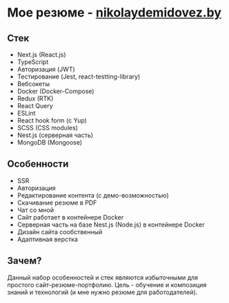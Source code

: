 # Мое резюме - [nikolaydemidovez.by](https://nikolaydemidovez.by)

## Стек

- Next.js (React.js)
- TypeScript
- Авторизация (JWT)
- Тестирование (Jest, react-testting-library)
- Вебсокеты
- Docker (Docker-Compose)
- Redux (RTK)
- React Query
- ESLint
- React hook form (c Yup)
- SCSS (CSS modules)
- Nest.js (серверная часть)
- MongoDB (Mongoose)

## Особенности

- SSR
- Авторизация
- Редактирование контента (с демо-возможностью)
- Скачивание резюме в PDF
- Чат со мной
- Сайт работает в контейнере Docker
- Серверная часть на базе Nest.js (Node.js) в контейнере Docker
- Дизайн сайта сообственный
- Адаптивная верстка

## Зачем?

Данный набор особенностей и стек являются избыточными для простого сайт-резюме-портфолию.
Цель - обучение и композиция знаний и технологий (и мне нужно резюме для работодателей).
